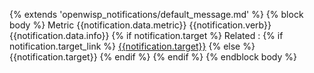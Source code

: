 {% extends 'openwisp_notifications/default_message.md' %}
{% block body %}
Metric {{notification.data.metric}} {{notification.verb}} {{notification.data.info}}
{% if notification.target %} Related : 
{% if notification.target_link %} [{{notification.target}}]({{notification.target_link}}) {% else %} {{notification.target}} {% endif %}
{% endif %}
{% endblock body %}
